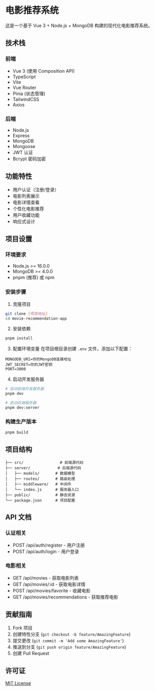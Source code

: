 # 电影推荐系统

这是一个基于 Vue 3 + Node.js + MongoDB 构建的现代化电影推荐系统。

## 技术栈

### 前端
- Vue 3 (使用 Composition API)
- TypeScript
- Vite
- Vue Router
- Pinia (状态管理)
- TailwindCSS
- Axios

### 后端
- Node.js
- Express
- MongoDB
- Mongoose
- JWT 认证
- Bcrypt 密码加密

## 功能特性

- 用户认证（注册/登录）
- 电影列表展示
- 电影详情查看
- 个性化电影推荐
- 用户收藏功能
- 响应式设计

## 项目设置

### 环境要求
- Node.js >= 16.0.0
- MongoDB >= 4.0.0
- pnpm (推荐) 或 npm

### 安装步骤

1. 克隆项目
```bash
git clone [项目地址]
cd movie-recommendation-app
```

2. 安装依赖
```bash
pnpm install
```

3. 配置环境变量
在项目根目录创建 `.env` 文件，添加以下配置：
```
MONGODB_URI=你的MongoDB连接地址
JWT_SECRET=你的JWT密钥
PORT=3000
```

4. 启动开发服务器
```bash
# 启动前端开发服务器
pnpm dev

# 启动后端服务器
pnpm dev:server
```

### 构建生产版本
```bash
pnpm build
```

## 项目结构
```
├── src/                # 前端源代码
├── server/            # 后端源代码
│   ├── models/       # 数据模型
│   ├── routes/       # 路由处理
│   ├── middleware/   # 中间件
│   └── index.js      # 服务器入口
├── public/           # 静态资源
└── package.json      # 项目配置
```

## API 文档

### 认证相关
- POST /api/auth/register - 用户注册
- POST /api/auth/login - 用户登录

### 电影相关
- GET /api/movies - 获取电影列表
- GET /api/movies/:id - 获取电影详情
- POST /api/movies/favorite - 收藏电影
- GET /api/movies/recommendations - 获取推荐电影

## 贡献指南

1. Fork 项目
2. 创建特性分支 (`git checkout -b feature/AmazingFeature`)
3. 提交更改 (`git commit -m 'Add some AmazingFeature'`)
4. 推送到分支 (`git push origin feature/AmazingFeature`)
5. 创建 Pull Request

## 许可证

[MIT License](LICENSE)
